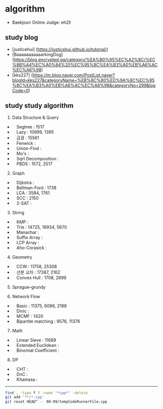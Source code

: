 # algorithm

- Baekjoon Online Judge: eh2ll

## study blog

- [justicehui] (https://justicehui.github.io/tutorial/)
- [BaaaaaaaaaaarkingDog] (https://blog.encrypted.gg/category/%EA%B0%95%EC%A2%8C/%EC%8B%A4%EC%A0%84%20%EC%95%8C%EA%B3%A0%EB%A6%AC%EC%A6%98)
- [kks227] (https://m.blog.naver.com/PostList.naver?blogId=kks227&categoryName=%EB%8C%80%ED%9A%8C%EC%95%8C%EA%B3%A0%EB%A6%AC%EC%A6%98&categoryNo=299&logCode=0)

## study study algorithm

1. Data Structure & Query
- &emsp;Segtree : 1517
- &emsp;Lazy : 10999, 1395
- &emsp;금광 : 15561
- &emsp;Fenwick :
- &emsp;Union-Find :  
- &emsp;Mo's : 
- &emsp;Sqrt Decomposition : 
- &emsp;PBDS : 1572, 2517

2. Graph
- &emsp;Dijkstra : 
- &emsp;Bellman-Ford : 1738
- &emsp;LCA : 3584, 1761
- &emsp;SCC : 2150
- &emsp;2-SAT : 

3. String
- &emsp;KMP : 
- &emsp;Trie : 14725, 16934, 5670
- &emsp;Manachar : 
- &emsp;Suffix Array : 
- &emsp;LCP Array : 
- &emsp;Aho-Corasick : 

4. Geometry
- &emsp;CCW : 11758, 25308
- &emsp;선분 교차 : 17387, 2162
- &emsp;Convex Hull : 1708, 2699

5. Sprague–grundy

6. Network Flow
- &emsp;Basic : 11375, 6086, 2188
- &emsp;Dinic : 
- &emsp;MCMF : 1420
- &emsp;Bipartite matching : 9576, 11376

7. Math
- &emsp;Linear Sieve : 11689
- &emsp;Extended Euclidean : 
- &emsp;Binomial Coefficient : 

8. DP
- &emsp;CHT :
- &emsp;DnC :
- &emsp;Kitamasa : 

- - -

```bash
find . -type f ! -name "*cpp*" -delete
git add '**/*.cpp'
git reset HEAD^ -- 90-99/tempCodeRunnerFile.cpp

```